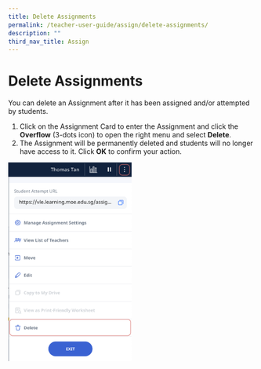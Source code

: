 ```yaml
---
title: Delete Assignments
permalink: /teacher-user-guide/assign/delete-assignments/
description: ""
third_nav_title: Assign
---
```

<h1 id="delete-assignments">Delete Assignments</h1>
<p>You can delete an Assignment after it has been assigned and/or attempted by students.</p>
<ol>
<li>Click on the Assignment Card to enter the Assignment and click the <strong>Overflow</strong> (3-dots icon) to open the right menu and select <strong>Delete</strong>.</li>
<li>The Assignment will be permanently deleted and students will no longer have access to it. Click <strong>OK</strong> to confirm your action.</li>
</ol>
<img style="width: 50%;" src="/images/2Teacher/AS-DeleteAssignment1.png">